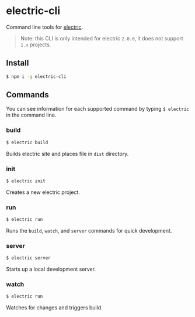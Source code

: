 # electric-cli

Command line tools for [electric](https://github.com/wedeploy/electric).

> Note: this CLI is only intended for electric `2.0.0`, it does not
support `1.x` projects.

## Install

```sh
$ npm i -g electric-cli
```

## Commands

You can see information for each supported command by typing `$ electric` in the command line.

### build

```sh
$ electric build
```

Builds electric site and places file in `dist` directory.

### init

```sh
$ electric init
```

Creates a new electric project.

### run

```sh
$ electric run
```

Runs the `build`, `watch`, and `server` commands for quick development.

### server

```sh
$ electric server
```

Starts up a local development server.

### watch

```sh
$ electric run
```

Watches for changes and triggers build.
